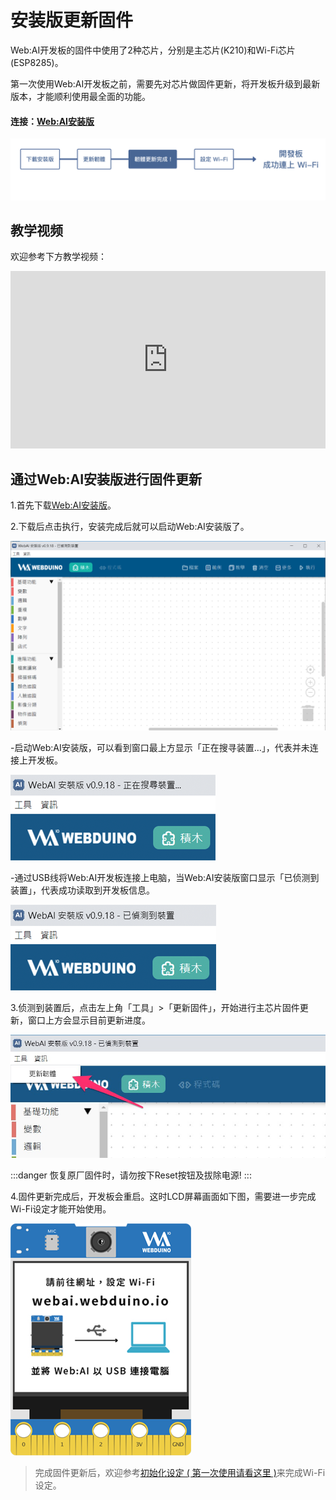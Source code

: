 # 安装版更新固件

Web:AI开发板的固件中使用了2种芯片，分别是主芯片(K210)和Wi-Fi芯片(ESP8285)。

第一次使用Web:AI开发板之前，需要先对芯片做固件更新，将开发板升级到最新版本，才能顺利使用最全面的功能。

#### 连接：[Web:AI安装版](https://drive.google.com/file/d/1m4qGyWGae-2yytYrSorrJKaP-XBBarHR/view)

![](../assets/images/upload_d8caf85eb964dda018799fe2f9b8476d.png)

## 教学视频

欢迎参考下方教学视频：

<iframe src="https://www.youtube.com/embed/vl6XY0iCCuM" allowfullscreen width="100%" style="aspect-ratio:728/410;border:none " ></iframe>

## 通过Web:AI安装版进行固件更新

1.首先下载[Web:AI安装版](https://drive.google.com/file/d/1m4qGyWGae-2yytYrSorrJKaP-XBBarHR/view)。

2.下载后点击执行，安装完成后就可以启动Web:AI安装版了。

![](../assets/images/upload_4c0c19b4782014407c134e49323fa2f4.png)

-启动Web:AI安装版，可以看到窗口最上方显示「正在搜寻装置…」，代表并未连接上开发板。

![](../assets/images/upload_6e38bcc632aad5ef625c43833b4cd579.png)

-通过USB线将Web:AI开发板连接上电脑，当Web:AI安装版窗口显示「已侦测到装置」，代表成功读取到开发板信息。

![](../assets/images/upload_01d95577c2800de0b1686ecf195a160d.png)

3.侦测到装置后，点击左上角「工具」>「更新固件」，开始进行主芯片固件更新，窗口上方会显示目前更新进度。

![](../assets/images/upload_7ba6a2e5f255c8ec78d61b4937d64f06.png)

:::danger
恢复原厂固件时，请勿按下Reset按钮及拔除电源!
:::

4.固件更新完成后，开发板会重启。这时LCD屏幕画面如下图，需要进一步完成Wi-Fi设定才能开始使用。

![](../assets/images/upload_cffca67e2ed07221bf1445851c16c967.png)

>完成固件更新后，欢迎参考[初始化设定 ( 第一次使用请看这里 )](https://bpi-steam.com/WebAI/zh/Unboxing/Initialization.html)来完成Wi-Fi设定。